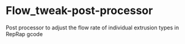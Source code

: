 Flow_tweak-post-processor
=========================

Post processor to adjust the flow rate of individual extrusion types in RepRap gcode

